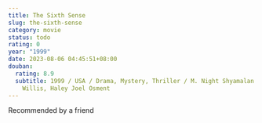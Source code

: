 ```yaml
---
title: The Sixth Sense
slug: the-sixth-sense
category: movie
status: todo
rating: 0
year: "1999"
date: 2023-08-06 04:45:51+08:00
douban:
  rating: 8.9
  subtitle: 1999 / USA / Drama, Mystery, Thriller / M. Night Shyamalan / Bruce
    Willis, Haley Joel Osment
---
```


Recommended by a friend
